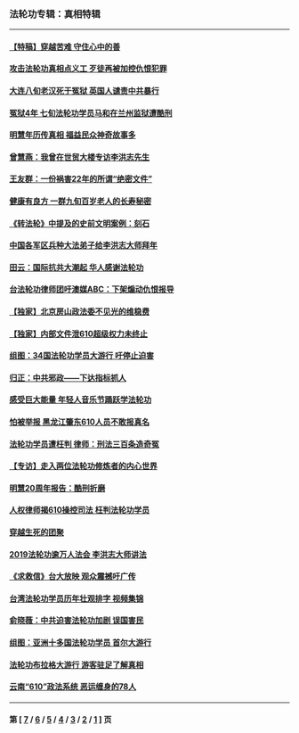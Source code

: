 ### 法轮功专辑：真相特辑
---
#### [【特稿】穿越苦难 守住心中的善](../../pages/nf4389/n13784979.md?11220430) 
#### [攻击法轮功真相点义工 歹徒再被加控仇恨犯罪](../../pages/nf4389/n13601019.md?11220430) 
#### [大连八旬老汉死于冤狱 英国人谴责中共暴行](../../pages/nf4389/n13480118.md?11220430) 
#### [冤狱4年 七旬法轮功学员马和在兰州监狱遭酷刑](../../pages/nf4389/n13304688.md?11220430) 
#### [明慧年历传真相 福益民众神奇故事多](../../pages/nf4389/n13294545.md?11220430) 
#### [曾慧燕：我曾在世贸大楼专访李洪志先生](../../pages/nf4389/n12898729.md?11220430) 
#### [王友群：一份祸害22年的所谓“绝密文件”](../../pages/nf4389/n12871750.md?11220430) 
#### [健康有良方 一群九旬百岁老人的长寿秘密](../../pages/nf4389/n12847475.md?11220430) 
#### [《转法轮》中提及的史前文明案例：刻石](../../pages/nf4389/n12758577.md?11220430) 
#### [中国各军区兵种大法弟子给李洪志大师拜年](../../pages/nf4389/n12750047.md?11220430) 
#### [田云：国际抗共大潮起 华人感谢法轮功](../../pages/nf4389/n12357708.md?11220430) 
#### [台法轮功律师团吁澳媒ABC：下架煽动仇恨报导](../../pages/nf4389/n12279917.md?11220430) 
#### [【独家】北京房山政法委不见光的维稳费](../../pages/nf4389/n12031979.md?11220430) 
#### [【独家】内部文件泄610超级权力未终止](../../pages/nf4389/n12023895.md?11220430) 
#### [组图：34国法轮功学员大游行 吁停止迫害](../../pages/nf4389/n11492658.md?11220430) 
#### [归正：中共邪政——下达指标抓人](../../pages/nf4389/n11474770.md?11220430) 
#### [感受巨大能量 年轻人音乐节踊跃学法轮功](../../pages/nf4389/n11441981.md?11220430) 
#### [怕被举报 黑龙江肇东610人员不敢报真名](../../pages/nf4389/n11436499.md?11220430) 
#### [法轮功学员遭枉判 律师：刑法三百条造奇冤](../../pages/nf4389/n11433943.md?11220430) 
#### [【专访】走入两位法轮功修炼者的内心世界](../../pages/nf4389/n11415623.md?11220430) 
#### [明慧20周年报告：酷刑折磨](../../pages/nf4389/n11387954.md?11220430) 
#### [人权律师揭610操控司法 枉判法轮功学员](../../pages/nf4389/n11313370.md?11220430) 
#### [穿越生死的团聚](../../pages/nf4389/n11258922.md?11220430) 
#### [2019法轮功逾万人法会 李洪志大师讲法](../../pages/nf4389/n11265303.md?11220430) 
#### [《求救信》台大放映 观众震撼吁广传](../../pages/nf4389/n10922251.md?11220430) 
#### [台湾法轮功学员历年壮观排字 视频集锦](../../pages/nf4389/n10878789.md?11220430) 
#### [俞晓薇：中共迫害法轮功加剧 误国害民](../../pages/nf4389/n10859260.md?11220430) 
#### [组图：亚洲十多国法轮功学员 首尔大游行](../../pages/nf4389/n10781149.md?11220430) 
#### [法轮功布拉格大游行 游客驻足了解真相](../../pages/nf4389/n10749360.md?11220430) 
#### [云南“610”政法系统 恶运缠身的78人](../../pages/nf4389/n10747534.md?11220430) 

---
#### 第 [ [7](./7.md?11220430) / [6](./6.md?11220430) / [5](./5.md?11220430) / [4](./4.md?11220430) / [3](./3.md?11220430) / [2](./2.md?11220430) / [1](./1.md?11220430) ] 页
